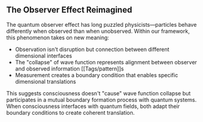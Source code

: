 ## The Observer Effect Reimagined

The quantum observer effect has long puzzled physicists—particles behave differently when observed than when unobserved. Within our framework, this phenomenon takes on new meaning:

- Observation isn't disruption but connection between different dimensional interfaces
- The "collapse" of wave function represents alignment between observer and observed information [[Tags/pattern]]s
- Measurement creates a boundary condition that enables specific dimensional translations

This suggests consciousness doesn't "cause" wave function collapse but participates in a mutual boundary formation process with quantum systems. When consciousness interfaces with quantum fields, both adapt their boundary conditions to create coherent translation.